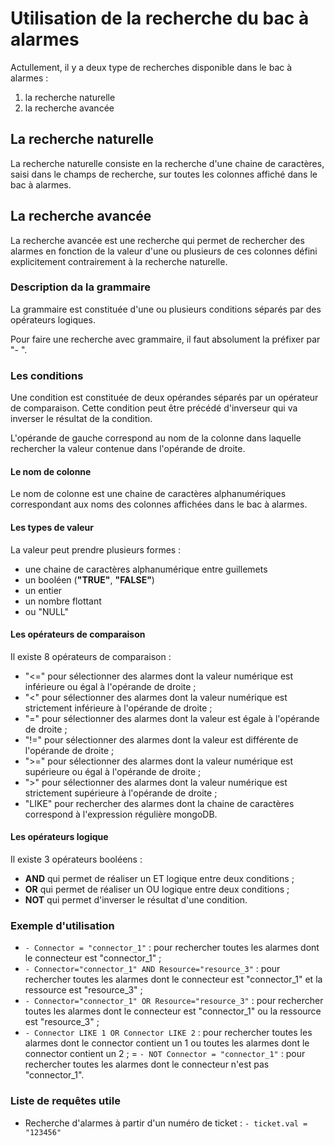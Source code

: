 # Utilisation de la recherche du bac à alarmes

Actullement, il y a deux type de recherches disponible dans le bac à alarmes :
  1. la recherche naturelle
  2. la recherche avancée


## La recherche naturelle

La recherche naturelle consiste en la recherche d'une chaine de caractères,
saisi dans le champs de recherche, sur toutes les colonnes affiché dans le
bac à alarmes.

## La recherche avancée

La recherche avancée est une recherche qui permet de rechercher des alarmes en
fonction de la valeur d'une ou plusieurs de ces colonnes défini explicitement
contrairement à la recherche naturelle.

### Description da la grammaire

La grammaire est constituée d'une ou plusieurs conditions séparés par des
opérateurs logiques.

Pour faire une recherche avec grammaire, il faut absolument la préfixer par
 "- ".

### Les conditions

Une condition est constituée de deux opérandes séparés par un opérateur de
comparaison. Cette condition peut être précédé d'inverseur qui va inverser le
résultat de la condition.

L'opérande de gauche correspond au nom de la colonne dans laquelle
rechercher la valeur contenue dans l'opérande de droite.

#### Le nom de colonne

Le nom de colonne est une chaine de caractères alphanumériques correspondant
aux noms des colonnes affichées dans le bac à alarmes.

#### Les types de valeur

La valeur peut prendre plusieurs formes :
  - une chaine de caractères alphanumérique entre guillemets
  - un booléen (**"TRUE"**, **"FALSE"**)
  - un entier
  - un nombre flottant
  - ou "NULL"

#### Les opérateurs de comparaison

Il existe 8 opérateurs de comparaison :

  * "<=" pour sélectionner des alarmes dont la valeur numérique est inférieure
  ou égal à l'opérande de droite ;
  * "<" pour sélectionner des alarmes dont la valeur numérique est strictement
  inférieure à l'opérande de droite ;
  * "=" pour sélectionner des alarmes dont la valeur est égale à l'opérande de
  droite ;
  * "!=" pour sélectionner des alarmes dont la valeur est différente de
  l'opérande de droite ;
  * ">=" pour sélectionner des alarmes dont la valeur numérique est supérieure
  ou égal à l'opérande de droite ;
  * ">" pour sélectionner des alarmes dont la valeur numérique est strictement
  supérieure à l'opérande de droite ;
  * "LIKE" pour rechercher des alarmes dont la chaine de caractères correspond
  à l'expression régulière mongoDB.


#### Les opérateurs logique

Il existe 3 opérateurs booléens :

  * **AND** qui permet de réaliser un ET logique entre deux conditions ;
  * **OR** qui permet de réaliser un OU logique entre deux conditions ;
  * **NOT** qui permet d'inverser le résultat d'une condition.


### Exemple d'utilisation

  * ```- Connector = "connector_1"``` : pour rechercher toutes les alarmes
  dont le connecteur est "connector_1" ;
  * ```- Connector="connector_1" AND Resource="resource_3"``` : pour rechercher
  toutes les alarmes dont le connecteur est "connector_1" et la ressource est
  "resource_3" ;
  * ```- Connector="connector_1" OR Resource="resource_3"``` : pour rechercher
  toutes les alarmes dont le connecteur est "connector_1" ou la ressource est
  "resource_3" ;
  * ```- Connector LIKE 1 OR Connector LIKE 2``` : pour rechercher toutes les
  alarmes dont le connector contient un 1 ou toutes les alarmes dont le
  connector contient un 2 ;
  = ```- NOT Connector = "connector_1"``` : pour rechercher toutes les alarmes
  dont le connecteur n'est pas "connector_1".

### Liste de requêtes utile

  * Recherche d'alarmes à partir d'un numéro de ticket :
  ```- ticket.val = "123456"```
